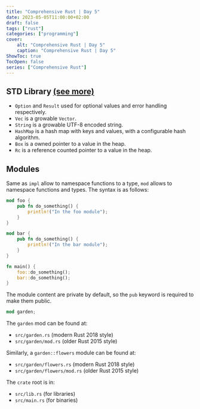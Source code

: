 ```yaml
---
title: "Comprehensive Rust | Day 5"
date: 2023-05-05T11:00:00+02:00
draft: false
tags: ["rust"]
categories: ["programming"]
cover:
    alt: "Comprehensive Rust | Day 5"
    caption: "Comprehensive Rust | Day 5"
ShowToc: true
TocOpen: false
series: ["Comprehensive Rust"]
---
```


## STD Library [(see more)](https://google.github.io/comprehensive-rust/std.html)

- `Option` and `Result` used for optional values and error handling respectively.
- `Vec` is a growable `Vector`.
- `String` is a growable UTF-8 encoded string.
- `HashMap` is a hash map with keys and values, with a configurable hash algorithm.
- `Box` is a owned pointer to a value in the heap. 
- `Rc` is a reference counted pointer to a value in the heap.


## Modules

Same as `impl` allow to namespace functions to a type, `mod` allows to namespace functions
and types. The syntax is as follows:

```rust
mod foo {
    pub fn do_something() {
        println!("In the foo module");
    }
}

mod bar {
    pub fn do_something() {
        println!("In the bar module");
    }
}

fn main() {
    foo::do_something();
    bar::do_something();
}
```

The module content are private by default, so the `pub` keyword is required 
to make them public.

```rust
mod garden;
```

The `garden` mod can be found at:

- `src/garden.rs` (modern Rust 2018 style)
- `src/garden/mod.rs` (older Rust 2015 style)

Similarly, a `garden::flowers` module can be found at:

- `src/garden/flowers.rs` (modern Rust 2018 style)
- `src/garden/flowers/mod.rs` (older Rust 2015 style)

The `crate` root is in:

- `src/lib.rs` (for libraries)
- `src/main.rs` (for binaries)
